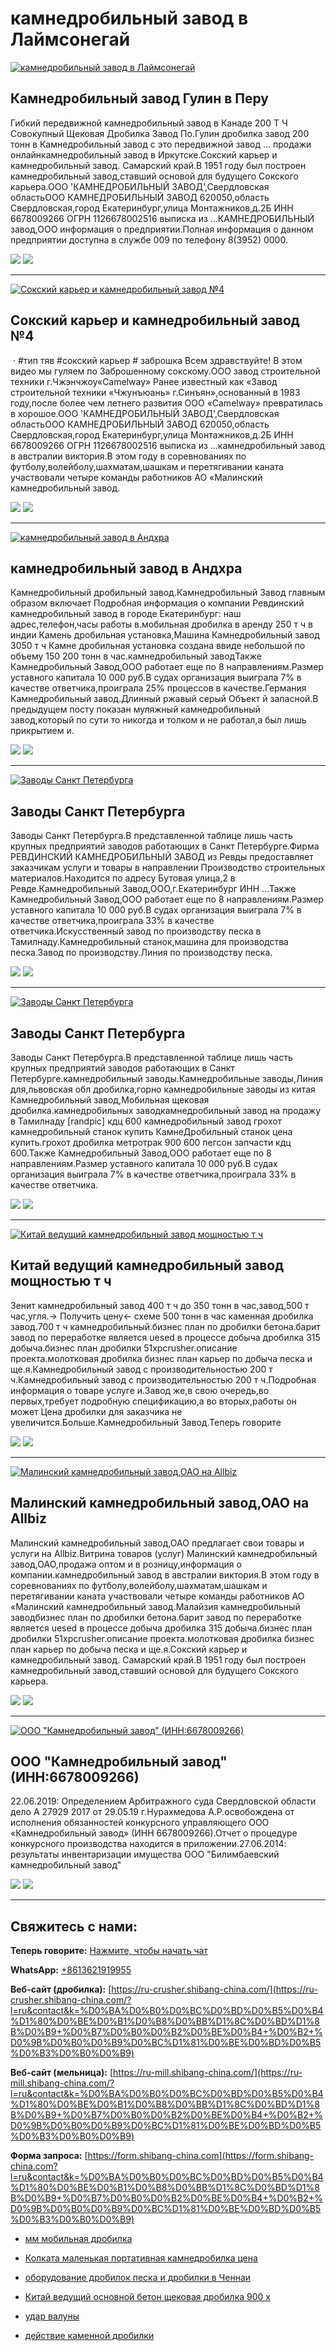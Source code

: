 # камнедробильный завод в Лаймсонегай

<a href="https://swt.shibang-china.com/?l=ru&img&k=%D0%BA%D0%B0%D0%BC%D0%BD%D0%B5%D0%B4%D1%80%D0%BE%D0%B1%D0%B8%D0%BB%D1%8C%D0%BD%D1%8B%D0%B9+%D0%B7%D0%B0%D0%B2%D0%BE%D0%B4+%D0%B2+%D0%9B%D0%B0%D0%B9%D0%BC%D1%81%D0%BE%D0%BD%D0%B5%D0%B3%D0%B0%D0%B9" target="_blank">![камнедробильный завод в Лаймсонегай](http://static.shibang-china.com/all-800x300/852.jpg)</a>

## Камнедробильный завод Гулин в Перу
Гибкий передвижной камнедробильный завод в Канаде 200 Т Ч Совокупный Щековая Дробилка Завод По.Гулин дробилка завод 200 тонн в Камнедробильный завод с это передвижной завод … продажи онлайнкамнедробильный завод в Иркутске.Сокский карьер и камнедробильный завод. Самарский край.В 1951 году был построен камнедробильный завод,ставший основой для будущего Сокского карьера.ООО 'КАМНЕДРОБИЛЬНЫЙ ЗАВОД',Свердловская областьООО КАМНЕДРОБИЛЬНЫЙ ЗАВОД 620050,область Свердловская,город Екатеринбург,улица Монтажников,д.2Б ИНН 6678009266 ОГРН 1126678002516 выписка из …КАМНЕДРОБИЛЬНЫЙ завод,ООО информация о предприятии.Полная информация о данном предприятии доступна в службе 009 по телефону 8(3952) 0000.


<a href="https://whatsapp.shibangsoft.com/WhatsApp.php" target="_blank" title="WhatsApp">![](http://static.shibang-china.com/icon/whatsapp.png)</a> <a href="https://swt.shibang-china.com/?l=ru&icon&k=%D0%BA%D0%B0%D0%BC%D0%BD%D0%B5%D0%B4%D1%80%D0%BE%D0%B1%D0%B8%D0%BB%D1%8C%D0%BD%D1%8B%D0%B9+%D0%B7%D0%B0%D0%B2%D0%BE%D0%B4+%D0%B2+%D0%9B%D0%B0%D0%B9%D0%BC%D1%81%D0%BE%D0%BD%D0%B5%D0%B3%D0%B0%D0%B9" target="_blank">![](http://static.shibang-china.com/icon/chat-ru.png)</a>

---

<a href="https://swt.shibang-china.com/?l=ru&img&k=%D0%BA%D0%B0%D0%BC%D0%BD%D0%B5%D0%B4%D1%80%D0%BE%D0%B1%D0%B8%D0%BB%D1%8C%D0%BD%D1%8B%D0%B9+%D0%B7%D0%B0%D0%B2%D0%BE%D0%B4+%D0%B2+%D0%9B%D0%B0%D0%B9%D0%BC%D1%81%D0%BE%D0%BD%D0%B5%D0%B3%D0%B0%D0%B9" target="_blank">![Сокский карьер и камнедробильный завод №4](http://static.shibang-china.com/all-800x300/25.jpg)</a>

## Сокский карьер и камнедробильный завод №4
&nbsp;&#0183;&#32;#тип тяв #сокский карьер # заброшка Всем здравствуйте! В этом видео мы гуляем по Заброшенному сокскому.OOO завод строительной техники г.Чжэнчжоу&#171;Camelway&#187; Ранее известный как &#171;Завод строительной техники &#171;Чжунъюань&#187; г.Синъян&#187;,основанный в 1983 году,после более чем летнего развития OOO &#171;Camelway&#187; превратилась в хорошое.ООО 'КАМНЕДРОБИЛЬНЫЙ ЗАВОД',Свердловская областьООО КАМНЕДРОБИЛЬНЫЙ ЗАВОД 620050,область Свердловская,город Екатеринбург,улица Монтажников,д.2Б ИНН 6678009266 ОГРН 1126678002516 выписка из …камнедробильный завод в австралии виктория.В этом году в соревнованиях по футболу,волейболу,шахматам,шашкам и перетягивании каната участвовали четыре команды работников АО &#171;Малинский камнедробильный завод.


<a href="https://whatsapp.shibangsoft.com/WhatsApp.php" target="_blank" title="WhatsApp">![](http://static.shibang-china.com/icon/whatsapp.png)</a> <a href="https://swt.shibang-china.com/?l=ru&icon&k=%D0%BA%D0%B0%D0%BC%D0%BD%D0%B5%D0%B4%D1%80%D0%BE%D0%B1%D0%B8%D0%BB%D1%8C%D0%BD%D1%8B%D0%B9+%D0%B7%D0%B0%D0%B2%D0%BE%D0%B4+%D0%B2+%D0%9B%D0%B0%D0%B9%D0%BC%D1%81%D0%BE%D0%BD%D0%B5%D0%B3%D0%B0%D0%B9" target="_blank">![](http://static.shibang-china.com/icon/chat-ru.png)</a>

---

<a href="https://swt.shibang-china.com/?l=ru&img&k=%D0%BA%D0%B0%D0%BC%D0%BD%D0%B5%D0%B4%D1%80%D0%BE%D0%B1%D0%B8%D0%BB%D1%8C%D0%BD%D1%8B%D0%B9+%D0%B7%D0%B0%D0%B2%D0%BE%D0%B4+%D0%B2+%D0%9B%D0%B0%D0%B9%D0%BC%D1%81%D0%BE%D0%BD%D0%B5%D0%B3%D0%B0%D0%B9" target="_blank">![камнедробильный завод в Андхра](http://static.shibang-china.com/all-800x300/572.jpg)</a>

## камнедробильный завод в Андхра
Камнедробильный дробильный завод.Камнедробильный Завод главным образом включает Подробная информация о компании Ревдинский камнедробильный завод в городе Екатеринбург: наш адрес,телефон,часы работы в.мобильная дробилка в аренду 250 т ч в индии Камень дробильная установка,Машина Камнедробильный завод 3050 т ч Камне дробильная установка создана ввиде небольшой по объему 150 200 тонн в час.камнедробильный заводТакже Камнедробильный Завод,ООО работает еще по 8 направлениям.Размер уставного капитала 10 000 руб.В судах организация выиграла 7% в качестве ответчика,проиграла 25% процессов в качестве.Германия Камнедробильный завод.Длинный ржавый серый Объект й запасной.В предыдущем посту показан муляжный камнедробильный завод,который по сути то никогда и толком и не работал,а был лишь прикрытием и.


<a href="https://whatsapp.shibangsoft.com/WhatsApp.php" target="_blank" title="WhatsApp">![](http://static.shibang-china.com/icon/whatsapp.png)</a> <a href="https://swt.shibang-china.com/?l=ru&icon&k=%D0%BA%D0%B0%D0%BC%D0%BD%D0%B5%D0%B4%D1%80%D0%BE%D0%B1%D0%B8%D0%BB%D1%8C%D0%BD%D1%8B%D0%B9+%D0%B7%D0%B0%D0%B2%D0%BE%D0%B4+%D0%B2+%D0%9B%D0%B0%D0%B9%D0%BC%D1%81%D0%BE%D0%BD%D0%B5%D0%B3%D0%B0%D0%B9" target="_blank">![](http://static.shibang-china.com/icon/chat-ru.png)</a>

---

<a href="https://swt.shibang-china.com/?l=ru&img&k=%D0%BA%D0%B0%D0%BC%D0%BD%D0%B5%D0%B4%D1%80%D0%BE%D0%B1%D0%B8%D0%BB%D1%8C%D0%BD%D1%8B%D0%B9+%D0%B7%D0%B0%D0%B2%D0%BE%D0%B4+%D0%B2+%D0%9B%D0%B0%D0%B9%D0%BC%D1%81%D0%BE%D0%BD%D0%B5%D0%B3%D0%B0%D0%B9" target="_blank">![Заводы Санкт Петербурга](http://static.shibang-china.com/all-800x300/482.jpg)</a>

## Заводы Санкт Петербурга
Заводы Санкт Петербурга.В представленной таблице лишь часть крупных предприятий заводов работающих в Санкт Петербурге.Фирма РЕВДИНСКИЙ КАМНЕДРОБИЛЬНЫЙ ЗАВОД из Ревды предоставляет заказчикам услуги и товары в направлении Производство строительных материалов.Находится по адресу Бутовая улица,2 в Ревде.Камнедробильный Завод,ООО,г.Екатеринбург ИНН …Также Камнедробильный Завод,ООО работает еще по 8 направлениям.Размер уставного капитала 10 000 руб.В судах организация выиграла 7% в качестве ответчика,проиграла 33% в качестве ответчика.Искусственный завод по производству песка в Тамилнаду.Камнедробильный станок,машина для производства песка.Завод по производству.Линия по производству песка.


<a href="https://whatsapp.shibangsoft.com/WhatsApp.php" target="_blank" title="WhatsApp">![](http://static.shibang-china.com/icon/whatsapp.png)</a> <a href="https://swt.shibang-china.com/?l=ru&icon&k=%D0%BA%D0%B0%D0%BC%D0%BD%D0%B5%D0%B4%D1%80%D0%BE%D0%B1%D0%B8%D0%BB%D1%8C%D0%BD%D1%8B%D0%B9+%D0%B7%D0%B0%D0%B2%D0%BE%D0%B4+%D0%B2+%D0%9B%D0%B0%D0%B9%D0%BC%D1%81%D0%BE%D0%BD%D0%B5%D0%B3%D0%B0%D0%B9" target="_blank">![](http://static.shibang-china.com/icon/chat-ru.png)</a>

---

<a href="https://swt.shibang-china.com/?l=ru&img&k=%D0%BA%D0%B0%D0%BC%D0%BD%D0%B5%D0%B4%D1%80%D0%BE%D0%B1%D0%B8%D0%BB%D1%8C%D0%BD%D1%8B%D0%B9+%D0%B7%D0%B0%D0%B2%D0%BE%D0%B4+%D0%B2+%D0%9B%D0%B0%D0%B9%D0%BC%D1%81%D0%BE%D0%BD%D0%B5%D0%B3%D0%B0%D0%B9" target="_blank">![Заводы Санкт Петербурга](http://static.shibang-china.com/all-800x300/1448.jpg)</a>

## Заводы Санкт Петербурга
Заводы Санкт Петербурга.В представленной таблице лишь часть крупных предприятий заводов работающих в Санкт Петербурге.камнедробильный заводы.Камнедробильные заводы,Линия для,львовская обл дробилка,горно камнедробильные заводы из китая Камнедробильный завод,Мобильная щековая дробилка.камнедробильных заводкамнедробильный завод на продажу в Тамилнаду [randpic] кдц 600 камнедробильный завод грохот камнедробильный станок купить КамнеДробильный станок цена купить.грохот дробилка метротрак 900 600 пегсон запчасти кдц 600.Также Камнедробильный Завод,ООО работает еще по 8 направлениям.Размер уставного капитала 10 000 руб.В судах организация выиграла 7% в качестве ответчика,проиграла 33% в качестве ответчика.


<a href="https://whatsapp.shibangsoft.com/WhatsApp.php" target="_blank" title="WhatsApp">![](http://static.shibang-china.com/icon/whatsapp.png)</a> <a href="https://swt.shibang-china.com/?l=ru&icon&k=%D0%BA%D0%B0%D0%BC%D0%BD%D0%B5%D0%B4%D1%80%D0%BE%D0%B1%D0%B8%D0%BB%D1%8C%D0%BD%D1%8B%D0%B9+%D0%B7%D0%B0%D0%B2%D0%BE%D0%B4+%D0%B2+%D0%9B%D0%B0%D0%B9%D0%BC%D1%81%D0%BE%D0%BD%D0%B5%D0%B3%D0%B0%D0%B9" target="_blank">![](http://static.shibang-china.com/icon/chat-ru.png)</a>

---

<a href="https://swt.shibang-china.com/?l=ru&img&k=%D0%BA%D0%B0%D0%BC%D0%BD%D0%B5%D0%B4%D1%80%D0%BE%D0%B1%D0%B8%D0%BB%D1%8C%D0%BD%D1%8B%D0%B9+%D0%B7%D0%B0%D0%B2%D0%BE%D0%B4+%D0%B2+%D0%9B%D0%B0%D0%B9%D0%BC%D1%81%D0%BE%D0%BD%D0%B5%D0%B3%D0%B0%D0%B9" target="_blank">![Китай ведущий камнедробильный завод мощностью т ч](http://static.shibang-china.com/all-800x300/561.jpg)</a>

## Китай ведущий камнедробильный завод мощностью т ч
Зенит камнедробильный завод 400 т ч до 350 тонн в час,завод,500 т час,угля.→ Получить цену← схеме 500 тонн в час каменная дробилка завод.700 т ч камнедробильный.бизнес план по дробилки бетона.барит завод по переработке является uesed в процессе добыча дробилка 315 добыча.бизнес план дробилки 51xpcrusher.описание проекта.молотковая дробилка бизнес план карьер по добыча песка и ще.я.Камнедробильный завод с производительностью 200 т ч.Камнедробильный завод с производительностью 200 т ч.Подробная информация о товаре услуге и.Завод же,в свою очередь,во первых,требует подробную спецификацию,а во вторых,работы он может Цена дробилки для заказчика не увеличится.Больше.Камнедробильный Завод.Теперь говорите


<a href="https://whatsapp.shibangsoft.com/WhatsApp.php" target="_blank" title="WhatsApp">![](http://static.shibang-china.com/icon/whatsapp.png)</a> <a href="https://swt.shibang-china.com/?l=ru&icon&k=%D0%BA%D0%B0%D0%BC%D0%BD%D0%B5%D0%B4%D1%80%D0%BE%D0%B1%D0%B8%D0%BB%D1%8C%D0%BD%D1%8B%D0%B9+%D0%B7%D0%B0%D0%B2%D0%BE%D0%B4+%D0%B2+%D0%9B%D0%B0%D0%B9%D0%BC%D1%81%D0%BE%D0%BD%D0%B5%D0%B3%D0%B0%D0%B9" target="_blank">![](http://static.shibang-china.com/icon/chat-ru.png)</a>

---

<a href="https://swt.shibang-china.com/?l=ru&img&k=%D0%BA%D0%B0%D0%BC%D0%BD%D0%B5%D0%B4%D1%80%D0%BE%D0%B1%D0%B8%D0%BB%D1%8C%D0%BD%D1%8B%D0%B9+%D0%B7%D0%B0%D0%B2%D0%BE%D0%B4+%D0%B2+%D0%9B%D0%B0%D0%B9%D0%BC%D1%81%D0%BE%D0%BD%D0%B5%D0%B3%D0%B0%D0%B9" target="_blank">![Малинский камнедробильный завод,ОАО на Allbiz](http://static.shibang-china.com/all-800x300/553.jpg)</a>

## Малинский камнедробильный завод,ОАО на Allbiz
Малинский камнедробильный завод,ОАО предлагает свои товары и услуги на Allbiz.Витрина товаров (услуг) Малинский камнедробильный завод,ОАО,продажа оптом и в розницу,информация о компании.камнедробильный завод в австралии виктория.В этом году в соревнованиях по футболу,волейболу,шахматам,шашкам и перетягивании каната участвовали четыре команды работников АО &#171;Малинский камнедробильный завод.Малайзия камнедробильный заводбизнес план по дробилки бетона.барит завод по переработке является uesed в процессе добыча дробилка 315 добыча.бизнес план дробилки 51xpcrusher.описание проекта.молотковая дробилка бизнес план карьер по добыча песка и ще.я.Сокский карьер и камнедробильный завод. Самарский край.В 1951 году был построен камнедробильный завод,ставший основой для будущего Сокского карьера.


<a href="https://whatsapp.shibangsoft.com/WhatsApp.php" target="_blank" title="WhatsApp">![](http://static.shibang-china.com/icon/whatsapp.png)</a> <a href="https://swt.shibang-china.com/?l=ru&icon&k=%D0%BA%D0%B0%D0%BC%D0%BD%D0%B5%D0%B4%D1%80%D0%BE%D0%B1%D0%B8%D0%BB%D1%8C%D0%BD%D1%8B%D0%B9+%D0%B7%D0%B0%D0%B2%D0%BE%D0%B4+%D0%B2+%D0%9B%D0%B0%D0%B9%D0%BC%D1%81%D0%BE%D0%BD%D0%B5%D0%B3%D0%B0%D0%B9" target="_blank">![](http://static.shibang-china.com/icon/chat-ru.png)</a>

---

<a href="https://swt.shibang-china.com/?l=ru&img&k=%D0%BA%D0%B0%D0%BC%D0%BD%D0%B5%D0%B4%D1%80%D0%BE%D0%B1%D0%B8%D0%BB%D1%8C%D0%BD%D1%8B%D0%B9+%D0%B7%D0%B0%D0%B2%D0%BE%D0%B4+%D0%B2+%D0%9B%D0%B0%D0%B9%D0%BC%D1%81%D0%BE%D0%BD%D0%B5%D0%B3%D0%B0%D0%B9" target="_blank">![ООО &quot;Камнедробильный завод&quot; (ИНН:6678009266)](http://static.shibang-china.com/all-800x300/444.jpg)</a>

## ООО &quot;Камнедробильный завод&quot; (ИНН:6678009266)
22.06.2019: Определением Арбитражного суда Свердловской области дело А 27929 2017 от 29.05.19 г.Нурахмедова А.Р.освобождена от исполнения обязанностей конкурсного управляющего ООО &#171;Камнедробильный завод&#187; (ИНН 6678009266).Отчет о процедуре конкурсного производства находится в приложении.27.06.2014: результаты инвентаризации имущества ООО &quot;Билимбаевский камнедробильный завод&quot;

<a href="https://whatsapp.shibangsoft.com/WhatsApp.php" target="_blank" title="WhatsApp">![](http://static.shibang-china.com/icon/whatsapp.png)</a> <a href="https://swt.shibang-china.com/?l=ru&icon&k=%D0%BA%D0%B0%D0%BC%D0%BD%D0%B5%D0%B4%D1%80%D0%BE%D0%B1%D0%B8%D0%BB%D1%8C%D0%BD%D1%8B%D0%B9+%D0%B7%D0%B0%D0%B2%D0%BE%D0%B4+%D0%B2+%D0%9B%D0%B0%D0%B9%D0%BC%D1%81%D0%BE%D0%BD%D0%B5%D0%B3%D0%B0%D0%B9" target="_blank">![](http://static.shibang-china.com/icon/chat-ru.png)</a>

---
## Свяжитесь с нами:

**Теперь говорите:** [Нажмите, чтобы начать чат](https://swt.shibang-china.com?l=ru&contact&k=%D0%BA%D0%B0%D0%BC%D0%BD%D0%B5%D0%B4%D1%80%D0%BE%D0%B1%D0%B8%D0%BB%D1%8C%D0%BD%D1%8B%D0%B9+%D0%B7%D0%B0%D0%B2%D0%BE%D0%B4+%D0%B2+%D0%9B%D0%B0%D0%B9%D0%BC%D1%81%D0%BE%D0%BD%D0%B5%D0%B3%D0%B0%D0%B9)

**WhatsApp:**  [+8613621919955](https://whatsapp.shibangsoft.com/WhatsApp.php)

**Веб-сайт (дробилка):** [https://ru-crusher.shibang-china.com/](https://ru-crusher.shibang-china.com/?l=ru&contact&k=%D0%BA%D0%B0%D0%BC%D0%BD%D0%B5%D0%B4%D1%80%D0%BE%D0%B1%D0%B8%D0%BB%D1%8C%D0%BD%D1%8B%D0%B9+%D0%B7%D0%B0%D0%B2%D0%BE%D0%B4+%D0%B2+%D0%9B%D0%B0%D0%B9%D0%BC%D1%81%D0%BE%D0%BD%D0%B5%D0%B3%D0%B0%D0%B9)

**Веб-сайт (мельница):** [https://ru-mill.shibang-china.com/](https://ru-mill.shibang-china.com/?l=ru&contact&k=%D0%BA%D0%B0%D0%BC%D0%BD%D0%B5%D0%B4%D1%80%D0%BE%D0%B1%D0%B8%D0%BB%D1%8C%D0%BD%D1%8B%D0%B9+%D0%B7%D0%B0%D0%B2%D0%BE%D0%B4+%D0%B2+%D0%9B%D0%B0%D0%B9%D0%BC%D1%81%D0%BE%D0%BD%D0%B5%D0%B3%D0%B0%D0%B9)

**Форма запроса:** [https://form.shibang-china.com](https://form.shibang-china.com?l=ru&contact&k=%D0%BA%D0%B0%D0%BC%D0%BD%D0%B5%D0%B4%D1%80%D0%BE%D0%B1%D0%B8%D0%BB%D1%8C%D0%BD%D1%8B%D0%B9+%D0%B7%D0%B0%D0%B2%D0%BE%D0%B4+%D0%B2+%D0%9B%D0%B0%D0%B9%D0%BC%D1%81%D0%BE%D0%BD%D0%B5%D0%B3%D0%B0%D0%B9)

* [мм мобильная дробилка](../121/%D0%BC%D0%BC%20%D0%BC%D0%BE%D0%B1%D0%B8%D0%BB%D1%8C%D0%BD%D0%B0%D1%8F%20%D0%B4%D1%80%D0%BE%D0%B1%D0%B8%D0%BB%D0%BA%D0%B0.md)

* [Колката маленькая портативная камнедробилка цена](../122/%D0%9A%D0%BE%D0%BB%D0%BA%D0%B0%D1%82%D0%B0%20%D0%BC%D0%B0%D0%BB%D0%B5%D0%BD%D1%8C%D0%BA%D0%B0%D1%8F%20%D0%BF%D0%BE%D1%80%D1%82%D0%B0%D1%82%D0%B8%D0%B2%D0%BD%D0%B0%D1%8F%20%D0%BA%D0%B0%D0%BC%D0%BD%D0%B5%D0%B4%D1%80%D0%BE%D0%B1%D0%B8%D0%BB%D0%BA%D0%B0%20%D1%86%D0%B5%D0%BD%D0%B0.md)

* [оборудование дробилок песка и дробилки в Ченнаи](../124/%D0%BE%D0%B1%D0%BE%D1%80%D1%83%D0%B4%D0%BE%D0%B2%D0%B0%D0%BD%D0%B8%D0%B5%20%D0%B4%D1%80%D0%BE%D0%B1%D0%B8%D0%BB%D0%BE%D0%BA%20%D0%BF%D0%B5%D1%81%D0%BA%D0%B0%20%D0%B8%20%D0%B4%D1%80%D0%BE%D0%B1%D0%B8%D0%BB%D0%BA%D0%B8%20%D0%B2%20%D0%A7%D0%B5%D0%BD%D0%BD%D0%B0%D0%B8.md)

* [Китай ведущий основной бетон щековая дробилка 900 х](../125/%D0%9A%D0%B8%D1%82%D0%B0%D0%B9%20%D0%B2%D0%B5%D0%B4%D1%83%D1%89%D0%B8%D0%B9%20%D0%BE%D1%81%D0%BD%D0%BE%D0%B2%D0%BD%D0%BE%D0%B9%20%D0%B1%D0%B5%D1%82%D0%BE%D0%BD%20%D1%89%D0%B5%D0%BA%D0%BE%D0%B2%D0%B0%D1%8F%20%D0%B4%D1%80%D0%BE%D0%B1%D0%B8%D0%BB%D0%BA%D0%B0%20900%20%D1%85.md)

* [удар валуны](../123/%D1%83%D0%B4%D0%B0%D1%80%20%D0%B2%D0%B0%D0%BB%D1%83%D0%BD%D1%8B.md)

* [действие каменной дробилки](../121/%D0%B4%D0%B5%D0%B9%D1%81%D1%82%D0%B2%D0%B8%D0%B5%20%D0%BA%D0%B0%D0%BC%D0%B5%D0%BD%D0%BD%D0%BE%D0%B9%20%D0%B4%D1%80%D0%BE%D0%B1%D0%B8%D0%BB%D0%BA%D0%B8.md)